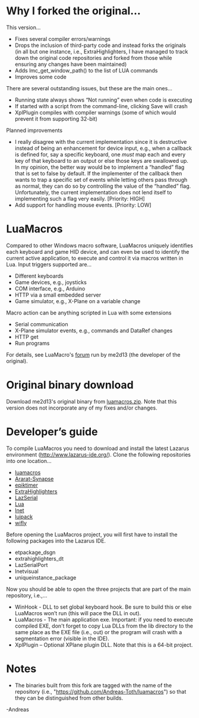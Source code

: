 # Why I forked the original…
This version...
* Fixes several compiler errors/warnings
* Drops the inclusion of third-party code and instead forks the originals (in all but one instance, i.e., ExtraHighlighters, I have managed to track down the original code repositories and forked from those while ensuring any changes have been maintained) 
* Adds lmc_get_window_path() to the list of LUA commands
* Improves some code

There are several outstanding issues, but these are the main ones…
* Running state always shows “Not running” even when code is executing
* If started with a script from the command-line, clicking Save will crash
* XplPlugin compiles with compiler warnings (some of which would prevent it from supporting 32-bit)

Planned improvements
* I really disagree with the current implementation since it is destructive instead of being an enhancement for device input, e.g., when a callback is defined for, say a specific keyboard, one *must* map each and every key of that keyboard to an output or else those keys are swallowed up. In my opinion, the better way would be to implement a “handled” flag that is set to false by default. If the implementer of the callback then wants to trap a specific set of events while letting others pass through as normal, they can do so by controlling the value of the “handled” flag. Unfortunately, the current implementation does not lend itself to implementing such a flag very easily. [Priority: HIGH]
* Add support for handling mouse events. [Priority: LOW]
# LuaMacros
Compared to other Windows macro software, LuaMacros uniquely identifies each keyboard and game HID device, and can even be used to identify the current active application, to execute and control it via macros written in Lua.
Input triggers supported are…
* Different keyboards
* Game devices, e.g., joysticks
* COM interface, e.g., Arduino
* HTTP via a small embedded server
* Game simulator, e.g., X-Plane on a variable change

Macro action can be anything scripted in Lua with some extensions
* Serial communication
* X-Plane simulator events, e.g., commands and DataRef changes
* HTTP get
* Run programs

For details, see LuaMacro's [forum](http://www.hidmacros.eu/forum/viewforum.php?f=9) run by me2d13 (the developer of the original).
# Original binary download
Download me2d13's original binary from [luamacros.zip](http://www.hidmacros.eu/luamacros.zip). Note that this version does not incorporate any of my fixes and/or changes.
# Developer’s guide
To compile LuaMacros you need to download and install the latest Lazarus environment (http://www.lazarus-ide.org/).
Clone the following repositories into one location...
* [luamacros](https://github.com/Andreas-Toth/luamacros)
* [Ararat-Synapse](https://github.com/Andreas-Toth/Ararat-Synapse)
* [epiktimer](https://github.com/Andreas-Toth/epiktimer)
* [ExtraHighlighters](https://github.com/Andreas-Toth/ExtraHighlighters)
* [LazSerial](https://github.com/Andreas-Toth/LazSerial)
* [Lua](https://github.com/Andreas-Toth/Lua)
* [lnet](https://github.com/Andreas-Toth/lnet)
* [luipack](https://github.com/Andreas-Toth/luipack)
* [wifly](https://github.com/Andreas-Toth/wifly)

Before opening the LuaMacros project, you will first have to install the following packages into the Lazarus IDE.
* etpackage_dsgn
* extrahighlighters_dt
* LazSerialPort
* lnetvisual
* uniqueinstance_package

Now you should be able to open the three projects that are part of the main repository, i.e.,...
* WinHook - DLL to set global keyboard hook. Be sure to build this or else LuaMacros won’t run (this will pace the DLL in out).
* LuaMacros - The main application exe. Important: if you need to execute compiled EXE, don't forget to copy Lua DLLs from the lib directory to the same place as the EXE file (i.e., out) or the program will crash with a segmentation error (visible in the IDE).
* XplPlugin – Optional XPlane plugin DLL. Note that this is a 64-bit project.

# Notes
* The binaries built from this fork are tagged with the name of the repository (i.e., "https://github.com/Andreas-Toth/luamacros") so that they can be distinguished from other builds.


-Andreas